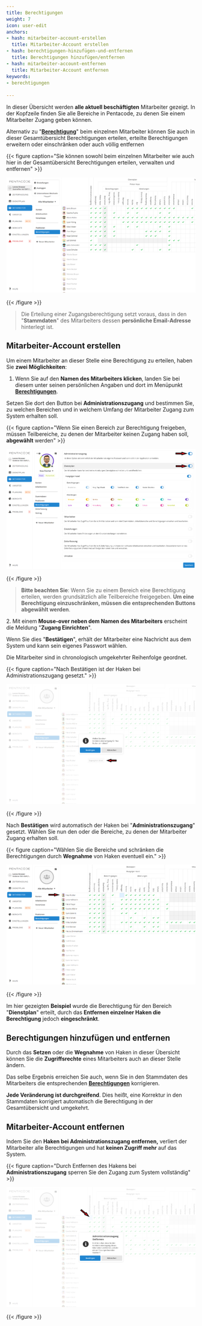 ```yaml
---
title: Berechtigungen
weight: 7
icon: user-edit
anchors:
- hash: mitarbeiter-account-erstellen
  title: Mitarbeiter-Account erstellen
- hash: berechtigungen-hinzufügen-und-entfernen
  title: Berechtigungen hinzufügen/entfernen
- hash: mitarbeiter-account-entfernen
  title: Mitarbeiter-Account entfernen
keywords:
- berechtigungen

---
```

In dieser Übersicht werden **alle aktuell beschäftigten** Mitarbeiter gezeigt. In der Kopfzeile finden Sie alle Bereiche in Pentacode, zu denen Sie einem Mitarbeiter Zugang geben können.

Alternativ zu "[**Berechtigung**](/hilfe/handbuch/mitarbeiter-einzeln/berechtigungen/)" beim einzelnen Mitarbeiter können Sie auch in dieser Gesamtübersicht Berechtigungen erteilen, erteilte Berechtigungen erweitern oder einschränken oder auch völlig entfernen

{{< figure caption="Sie können sowohl beim einzelnen Mitarbeiter wie auch hier in der Gesamtübersicht Berechtigungen erteilen, verwalten und entfernen" >}}

![](/uploads/berechtigungen.png)

{{< /figure >}}

> Die Erteilung einer Zugangsberechtigung setzt voraus, dass in den "**Stammdaten**" des Mitarbeiters dessen **persönliche Email-Adresse** hinterlegt ist.

## Mitarbeiter-Account erstellen

Um einem Mitarbeiter an dieser Stelle eine Berechtigung zu erteilen, haben Sie **zwei Möglichkeiten**:

1. Wenn Sie auf den **Namen des Mitarbeiters klicken**, landen Sie bei diesem unter seinen persönlichen Angaben und dort im Menüpunkt [**Berechtigungen**](/hilfe/handbuch/mitarbeiter-einzeln/berechtigungen/).

Setzen Sie dort den Button bei **Administrationszugang** und bestimmen Sie, zu welchen Bereichen und in welchem Umfang der Mitarbeiter Zugang zum System erhalten soll.

{{< figure caption="Wenn Sie einen Bereich zur Berechtigung freigeben, müssen Teilbereiche, zu denen der Mitarbeiter keinen Zugang haben soll, **abgewählt** werden" >}}

![](/uploads/berechtigungen3.png)

{{< /figure >}}

> **Bitte beachten Sie**: Wenn Sie zu einem Bereich eine Berechtigung erteilen, werden grundsätzlich alle Teilbereiche freigegeben. **Um eine Berechtigung einzuschränken, müssen die entsprechenden Buttons abgewählt werden**.

2\. Mit einem **Mouse-over neben dem Namen des Mitarbeiters** erscheint die Meldung "**Zugang Einrichten**".

Wenn Sie dies "**Bestätigen**", erhält der Mitarbeiter eine Nachricht aus dem System und kann sein eigenes Passwort wählen.

Die Mitarbeiter sind  in chronologisch umgekehrter Reihenfolge geordnet.

{{< figure caption="Nach Bestätigen ist der Haken bei Administrationszugang gesetzt." >}}

![](/uploads/berechtigungen4.png)

{{< /figure >}}

Nach **Bestätigen** wird automatisch der Haken bei "**Administrationszugang**" gesetzt. Wählen Sie nun den oder die Bereiche, zu denen der Mitarbeiter Zugang erhalten soll.

{{< figure caption="Wählen Sie die Bereiche und schränken die Berechtigungen durch **Wegnahme** von Haken eventuell ein." >}}

![](/uploads/berechtigungen5.png)

{{< /figure >}}

Im hier gezeigten **Beispiel** wurde die Berechtigung für den Bereich "**Dienstplan**" erteilt, durch das **Entfernen einzelner Haken die Berechtigung** jedoch **eingeschränkt**.

## Berechtigungen hinzufügen und entfernen

Durch das **Setzen** oder die **Wegnahme** von Haken in dieser Übersicht können Sie die **Zugriffsrechte** eines Mitarbeiters auch an dieser Stelle ändern.

Das selbe Ergebnis erreichen Sie auch, wenn Sie in den Stammdaten des Mitarbeiters  die entsprechenden [**Berechtigungen**](/hilfe/handbuch/mitarbeiter-einzeln/berechtigungen/) korrigieren.

**Jede Veränderung ist durchgreifend**. Dies heißt, eine Korrektur in den Stammdaten korrigiert automatisch die Berechtigung in der Gesamtübersicht und umgekehrt.

## Mitarbeiter-Account entfernen

Indem Sie den **Haken bei Administrationszugang entfernen,** verliert der Mitarbeiter alle Berechtigungen und hat **keinen Zugriff mehr** auf das System.

{{< figure caption="Durch Entfernen des Hakens bei **Administrationszugang** sperren Sie den Zugang zum System vollständig" >}}

![](/uploads/berechtigungen6.png)

{{< /figure >}}
